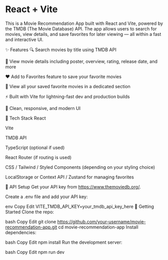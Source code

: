 # React + Vite

This is a Movie Recommendation App built with React and Vite, powered by the TMDB (The Movie Database) API. The app allows users to search for movies, view details, and save favorites for later viewing — all within a fast and interactive UI.

✨ Features
🔍 Search movies by title using TMDB API

📝 View movie details including poster, overview, rating, release date, and more

❤️ Add to Favorites feature to save your favorite movies

📁 View all your saved favorite movies in a dedicated section

⚡ Built with Vite for lightning-fast dev and production builds

🎨 Clean, responsive, and modern UI

🔧 Tech Stack
React

Vite

TMDB API

TypeScript (optional if used)

React Router (if routing is used)

CSS / Tailwind / Styled Components (depending on your styling choice)

LocalStorage or Context API / Zustand for managing favorites

🔑 API Setup
Get your API key from https://www.themoviedb.org/.

Create a .env file and add your API key:

env
Copy
Edit
VITE_TMDB_API_KEY=your_tmdb_api_key_here
🚀 Getting Started
Clone the repo:

bash
Copy
Edit
git clone https://github.com/your-username/movie-recommendation-app.git
cd movie-recommendation-app
Install dependencies:

bash
Copy
Edit
npm install
Run the development server:

bash
Copy
Edit
npm run dev
